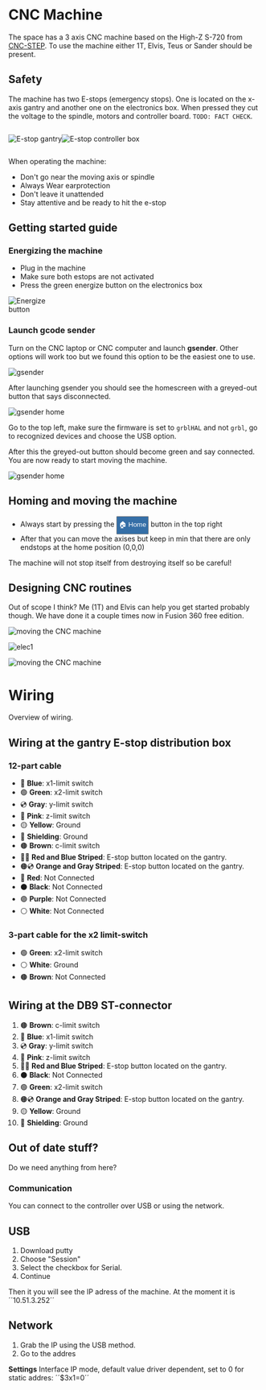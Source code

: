 # CNC Machine

The space has a 3 axis CNC machine based on the High-Z S-720 from [CNC-STEP](https://www.cnc-step.com/high-z-s-720-cnc-router-720-x-420-x-110-mm-trapezium-screws/). To use the machine either 1T, Elvis, Teus or Sander should be present. 

## Safety
The machine has two E-stops (emergency stops). One is located on the x-axis gantry and another one on the electronics box. When pressed they cut the voltage to the spindle, motors and controller board. ``TODO: FACT CHECK``. 
<div style="display:flex;">

![E-stop gantry](./images/cnc_estop.jpg)

![E-stop controller box](./images/cnc_panel.jpg)
</div>


When operating the machine:
- Don't go near the moving axis or spindle
- Always Wear earprotection
- Don't leave it unattended
- Stay attentive and be ready to hit the e-stop

## Getting started guide

### Energizing the machine
- Plug in the machine
- Make sure both estops are not activated
- Press the green energize button on the electronics box


<div style="width: 100px;">

![Energize button](./images/cnc_energize.jpg)
</div>

### Launch gcode sender 

Turn on the CNC laptop or CNC computer and launch **gsender**. Other options will work too but we found this option to be the easiest one to use. 

<div style="width: 100px;">

![gsender](./images/cnc_gsender-icon.png)
</div>

After launching gsender you should see the homescreen with a greyed-out button that says disconnected. 

<div style="width: 100p%;">

![gsender home](./images/cnc_1-connect.png)
</div>

Go to the top left, make sure the firmware is set to ``grblHAL`` and not ``grbl``, go to recognized devices and choose the USB option.

After this the greyed-out button should become green and say connected. You are now ready to start moving the machine. 
<div style="width: 100%;">

![gsender home](./images/cnc_2-connected.png)
</div>

## Homing and moving the machine
- Always start by pressing the <button style="color: white; background: #356FA7; border: 1px solid grey; border-radius: 1px; padding: 6px 4px;">🏠 Home</button>
 button in the top right
- After that you can move the axises but keep in min that there are only endstops at the home position (0,0,0)



The machine will not stop itself from destroying itself so be careful!

## Designing CNC routines

Out of scope I think? Me (1T) and Elvis can help you get started probably though. We have done it a couple times now in Fusion 360 free edition.  

<div style="width: 80%;">

![moving the CNC machine](./images/cnc_3-movement.png)


![elec1](./images/elec1.jpeg)

![moving the CNC machine](infra/images/cnc_3-movement.png)



</div>


### 


# Wiring 

Overview of wiring.

## Wiring at the gantry E-stop distribution box 
### 12-part cable
- 🔵 **Blue**: x1-limit switch
- 🟢 **Green**: x2-limit switch
- 💿 **Gray**: y-limit switch
- 🌸 **Pink**: z-limit switch 
- 🟡 **Yellow**: Ground
- 🧬 **Shielding**: Ground
- 🟤 **Brown**: c-limit switch
- 🔴🔵 **Red and Blue Striped**: E-stop button located on the gantry.
- 🟠💿 **Orange and Gray Striped**: E-stop button located on the gantry.
- 🔴 **Red**: Not Connected
- ⚫ **Black**: Not Connected
- 🟣 **Purple**: Not Connected
- ⚪ **White**: Not Connected
### 3-part cable for the x2 limit-switch 
- 🟢 **Green**: x2-limit switch
- ⚪ **White**: Ground
- 🟤 **Brown**: Not Connected
## Wiring at the DB9 ST-connector  

1) 🟤 **Brown**: c-limit switch  
2) 🔵 **Blue**: x1-limit switch  
3) 💿 **Gray**: y-limit switch  
4) 🌸 **Pink**: z-limit switch  
5) 🔴🔵 **Red and Blue Striped**: E-stop button located on the gantry.  
6) ⚫ **Black**: Not Connected  
7) 🟢 **Green**: x2-limit switch  
8) 🟠💿 **Orange and Gray Striped**: E-stop button located on the gantry.  
9) 🟡 **Yellow**: Ground  
10) 🧬 **Shielding**: Ground

## Out of date stuff? 

Do we need anything from here?
 
### Communication

You can connect to the controller over USB or using the network. 

## USB

1. Download putty
2. Choose "Session"
3. Select the checkbox for Serial.
4. Continue

Then it you will see the IP adress of the machine. At the moment it is ´´10.51.3.252´´

## Network 

1. Grab the IP using the USB method.
2. Go to the addres

**Settings**
Interface IP mode, default value driver dependent, set to 0 for static addres: ´´$3x1=0´´




